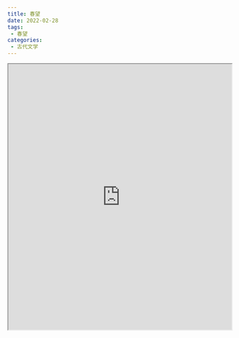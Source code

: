 ```yaml
---
title: 春望
date: 2022-02-28
tags:
 - 春望
categories:
 - 古代文学
---
```




<iframe src="http://localhost:8080/pdf/web/viewer.html?file=https://vkceyugu.cdn.bspapp.com/VKCEYUGU-e9075d72-0451-48df-afe1-d46932ae4554/a8f84081-070f-4194-b0d0-dfaf39c600c4.pdf" width="100%" height="600px"></iframe>
